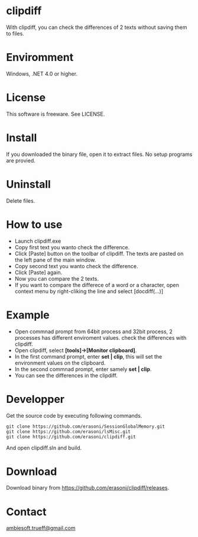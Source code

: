 # clipdiff
With clipdiff, you can check the differences of 2 texts without saving them to files.

# Enviromment
Windows, .NET 4.0 or higher.

# License
This software is freeware. See LICENSE.

# Install
If you downloaded the binary file, open it to extract files. No setup programs are provied.

# Uninstall
Delete files.

# How to use
* Launch clipdiff.exe
* Copy first text you wanto check the difference.
* Click [Paste] button on the toolbar of clipdiff. The texts are pasted on the left pane of the main window.
* Copy second text you wanto check the difference.
* Click [Paste] again.
* Now you can compare the 2 texts.
* If you want to compare the differece of a word or a character, open context menu by right-cliking the line and select [docdiff(...)]

# Example
* Open commnad prompt from 64bit process and 32bit process, 2 processes has different enviroment values. check the differences with clipdiff.
* Open clipdiff, select **[tools]->[Monitor clipboard]**.
* In the first command prompt, enter **set | clip**, this will set the environment values on the clipboard.
* In the second commnad prompt, enter samely **set | clip**.
* You can see the differences in the clipdiff.

# Developper
Get the source code by executing following commands.
```
git clone https://github.com/erasoni/SessionGlobalMemory.git
git clone https://github.com/erasoni/lsMisc.git
git clone https://github.com/erasoni/clipdiff.git
```
And open clipdiff.sln and build.

# Download
Download binary from https://github.com/erasoni/clipdiff/releases.

# Contact
ambiesoft.trueff@gmail.com
